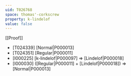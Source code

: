```yaml
---
uid: T026768
space: thomas'-corkscrew
property: k-lindelof
value: false
---
```

[[Proof]]

* [T024339] [Normal|P000013]
* [T024351] [Regular|P000011]
* [I000225] [k-lindelof|P000097] => [Lindelof|P000018]
* [I000030] ([Regular|P000011] + [Lindelof|P000018]) => [Normal|P000013]

